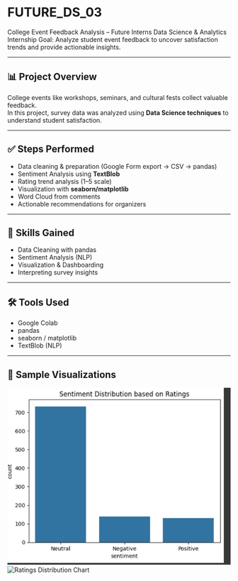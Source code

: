 # FUTURE_DS_03
College Event Feedback Analysis – Future Interns Data Science &amp; Analytics Internship 
Goal: Analyze student event feedback to uncover satisfaction trends and provide actionable insights.  

---

## 📊 Project Overview
College events like workshops, seminars, and cultural fests collect valuable feedback.  
In this project, survey data was analyzed using **Data Science techniques** to understand student satisfaction.  

---

## ✅ Steps Performed
- Data cleaning & preparation (Google Form export → CSV → pandas)
- Sentiment Analysis using **TextBlob**
- Rating trend analysis (1–5 scale)
- Visualization with **seaborn/matplotlib**
- Word Cloud from comments
- Actionable recommendations for organizers

---

## 🧠 Skills Gained
- Data Cleaning with pandas  
- Sentiment Analysis (NLP)  
- Visualization & Dashboarding  
- Interpreting survey insights  

---

## 🛠 Tools Used
- Google Colab  
- pandas  
- seaborn / matplotlib  
- TextBlob (NLP)  

---

## 📸 Sample Visualizations
![Sentiment Distribution Chart](screenshot1.png)  
![Ratings Distribution Chart](screenshots2.png)  
 
